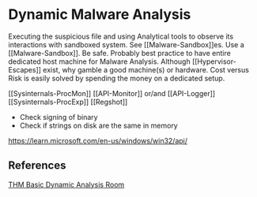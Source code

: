 # Dynamic Malware Analysis

Executing the suspicious file and using Analytical tools to observe its interactions with sandboxed  system. See [[Malware-Sandbox]]es. Use a [[Malware-Sandbox]]. Be safe. Probably best practice to have entire dedicated host machine for Malware Analysis. Although [[Hypervisor-Escapes]] exist, why gamble a good machine(s) or hardware. Cost versus Risk is easily solved by spending the money on a dedicated setup. 

[[Sysinternals-ProcMon]]
[[API-Monitor]] or/and [[API-Logger]]
[[Sysinternals-ProcExp]] 
[[Regshot]]

- Check signing of binary
- Check if strings on disk are the same in memory


https://learn.microsoft.com/en-us/windows/win32/api/


## References

[THM Basic Dynamic Analysis Room](https://tryhackme.com/room/basicdynamicanalysis)